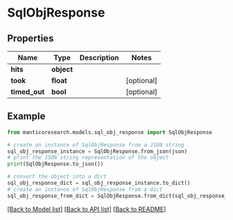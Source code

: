 # SqlObjResponse


## Properties

Name | Type | Description | Notes
------------ | ------------- | ------------- | -------------
**hits** | **object** |  | 
**took** | **float** |  | [optional] 
**timed_out** | **bool** |  | [optional] 

## Example

```python
from manticoresearch.models.sql_obj_response import SqlObjResponse

# create an instance of SqlObjResponse from a JSON string
sql_obj_response_instance = SqlObjResponse.from_json(json)
# print the JSON string representation of the object
print(SqlObjResponse.to_json())

# convert the object into a dict
sql_obj_response_dict = sql_obj_response_instance.to_dict()
# create an instance of SqlObjResponse from a dict
sql_obj_response_from_dict = SqlObjResponse.from_dict(sql_obj_response_dict)
```
[[Back to Model list]](../README.md#documentation-for-models) [[Back to API list]](../README.md#documentation-for-api-endpoints) [[Back to README]](../README.md)


